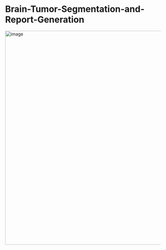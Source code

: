 # Brain-Tumor-Segmentation-and-Report-Generation
<img width="838" height="690" alt="image" src="https://github.com/user-attachments/assets/046f0ff6-1159-4269-86e9-5acd1149ecc1" />
